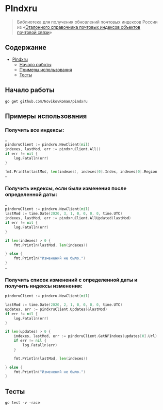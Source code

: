 # PIndxru

> Библиотека для получения обновлений почтовых индексов России из «[Эталонного справочника почтовых индексов объектов почтовой связи](https://vinfo.russianpost.ru/database/ops.html)»

## Содержание

* [PIndxru](#pindxru)
  * [Начало работы](#начало-работы)
  * [Примеры использования](#примеры-использования)
  * [Тесты](#тесты)

## Начало работы

```shell
go get github.com/NovikovRoman/pindxru
```

## Примеры использования

### Получить все индексы:
```go
…
pindxruClient := pindxru.NewClient(nil)
indexes, lastMod, err := pindxruClient.All()
if err != nil {
    log.Fatalln(err)
}

fmt.Println(lastMod, len(indexes), indexes[0].Index, indexes[0].Region)
…
```

### Получить индексы, если были изменения после определенной даты:
```go
…
pindxruClient := pindxru.NewClient(nil)
lastMod := time.Date(2020, 3, 1, 0, 0, 0, 0, time.UTC)
indexes, lastMod, err := pindxruClient.AllUpdated(lastMod)
if err != nil {
    log.Fatalln(err)
}

if len(indexes) > 0 {
    fmt.Println(lastMod, len(indexes))

} else {
    fmt.Println("Изменений не было.")
}
…
```

### Получить список изменений с определенной даты и получить индексы изменения:
```go
pindxruClient := pindxru.NewClient(nil)

lastMod := time.Date(2020, 2, 1, 0, 0, 0, 0, time.UTC)
updates, err := pindxruClient.Updates(&lastMod)
if err != nil {
    log.Fatalln(err)
}

if len(updates) > 0 {
    indexes, lastMod, err := pindxruClient.GetNPIndxes(updates[0].Url)
    if err != nil {
        log.Fatalln(err)
    }

    fmt.Println(lastMod, len(indexes))

} else {
    fmt.Println("Изменений не было.")
}
```

## Тесты

```shell
go test -v -race
```